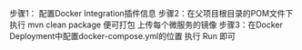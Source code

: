 
步骤1： 配置Docker Integration插件信息
步骤2：在父项目根目录的POM文件下 执行 mvn  clean package 便可打包
上传每个微服务的镜像
步骤3：在Docker Deployment中配置docker-compose.yml的位置
执行 Run 即可